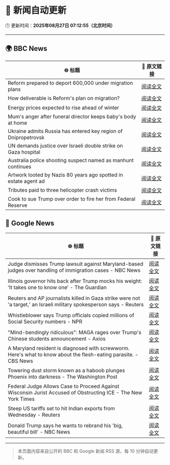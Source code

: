 # 🧠 新闻自动更新

🕒 更新时间：**2025年08月27日 07:12:55（北京时间）**

---

## 🌍 BBC News

| 🌐 标题 | 🔗 原文链接 |
|--------|-------------|
| Reform prepared to deport 600,000 under migration plans | [阅读全文](https://www.bbc.com/news/articles/c5yk4r5e514o?at_medium=RSS&at_campaign=rss) |
| How deliverable is Reform's plan on migration? | [阅读全文](https://www.bbc.com/news/articles/cx29l0wqlgeo?at_medium=RSS&at_campaign=rss) |
| Energy prices expected to rise ahead of winter | [阅读全文](https://www.bbc.com/news/articles/c78zgz7j576o?at_medium=RSS&at_campaign=rss) |
| Mum's anger after funeral director keeps baby's body at home | [阅读全文](https://www.bbc.com/news/articles/c4gjr0ylenzo?at_medium=RSS&at_campaign=rss) |
| Ukraine admits Russia has entered key region of Dnipropetrovsk | [阅读全文](https://www.bbc.com/news/articles/c17n1p24yv9o?at_medium=RSS&at_campaign=rss) |
| UN demands justice over Israeli double strike on Gaza hospital | [阅读全文](https://www.bbc.com/news/articles/cd6n97gj1nqo?at_medium=RSS&at_campaign=rss) |
| Australia police shooting suspect named as manhunt continues | [阅读全文](https://www.bbc.com/news/articles/c4g6wlxd5kko?at_medium=RSS&at_campaign=rss) |
| Artwork looted by Nazis 80 years ago spotted in estate agent ad | [阅读全文](https://www.bbc.com/news/articles/cq68dze2l71o?at_medium=RSS&at_campaign=rss) |
| Tributes paid to three helicopter crash victims | [阅读全文](https://www.bbc.com/news/articles/cdd3jzl31j8o?at_medium=RSS&at_campaign=rss) |
| Cook to sue Trump over order to fire her from Federal Reserve | [阅读全文](https://www.bbc.com/news/articles/cx275n8gx0ro?at_medium=RSS&at_campaign=rss) |

## 📰 Google News

| 🌐 标题 | 🔗 原文链接 |
|--------|-------------|
| Judge dismisses Trump lawsuit against Maryland-based judges over handling of immigration cases - NBC News | [阅读全文](https://news.google.com/rss/articles/CBMixwFBVV95cUxPZEYzSTZYbWdaSllRRlJYMlFxU0JhRHYtYkJCT1hLY1QybU5oc2dLamVLa0RrX2hJaDJQXzRWTWE4dHk3eHk0NWdhdTBwOWhFUGF6MUhLSXdjbXQ4U3FEMnJCdVhzUzZ3cG9wSWE2eTBITGpKRXJIVGJrdlQzM2FwenBUOFo1NnFGcUpuT0R2c01jaEpsMlZEa24ySE1qRW91U0NNUUI2MFZNbFRJYWdqeERNNXlrWjZxelZ2REs5TzVSVWxsT2hF0gFWQVVfeXFMT29jbWQxbmI1TWFYYlZpUWpROEJtd3VSUk43ekFUVWdDNHdmemNiQzhmdUk2clR4SmRXbDhOZzFWdV9GWHMwQnFIdEdEdEVsLUVBam5LdkE?oc=5) |
| Illinois governor hits back after Trump mocks his weight: ‘It takes one to know one’ - The Guardian | [阅读全文](https://news.google.com/rss/articles/CBMijgFBVV95cUxQNF9sYzIzZWh6UjR2SEk0alpMS2paVE9ZSGlMZlYtUnp3UlM5aHF6V295Z3diazhSNkgzNFVMZUxsV1RFYUxRX1JxNTdqd0Jxc1dOREtkMDloVzVWTzQyY21RbjNQNWRZUERTNGhUeHJfUUZPalU0UnFTQTdiY19mSk9OWnk0ejNEbVJwaVFR?oc=5) |
| Reuters and AP journalists killed in Gaza strike were not 'a target,' an Israeli military spokesperson says - Reuters | [阅读全文](https://news.google.com/rss/articles/CBMizgFBVV95cUxPaEt3cTc4T2s5VXNvVnliVDRLV29fYTZzRGxwYVpnVGNoeGt3T0M5UTkxb2pab0VRZlhQNk0ybGZLNGtvb3hlMXVDLTkwS1JERUJwajFJb2ltWGhEVmxXT3lOUGVSLWdXMWhOUnJhci1yRHRFN1hiMFRrZkc5TmRfV0JzOTlkT0wtcG84VHZJODlHQlZ0VUFxcktZSjNoSzdZMFFlei1XalRZOU9reFZ2VU9XUndUQTkxN1VwXzlNN0hid2pGWUV6cmEyRWtDUQ?oc=5) |
| Whistleblower says Trump officials copied millions of Social Security numbers - NPR | [阅读全文](https://news.google.com/rss/articles/CBMifkFVX3lxTE1RMWtUQXdmdUtjV1R3b3l0aTU0bGJOcGg2VzFKYVRITkZOTDBBRVJSMDUydUFOZl9BZzI5V2JtVDJaRnV1c2oydmF3M25TMnlxX2htSGpoMXdoWlR2QUZZT21EVmJDSERfOXJpMFJGVXRUeFAwR0VESndGZGpTdw?oc=5) |
| "Mind-bendingly ridiculous": MAGA rages over Trump's Chinese students announcement - Axios | [阅读全文](https://news.google.com/rss/articles/CBMibEFVX3lxTFBwNGZrdV9sbVplandGVG1lNFlfRkwzbURVU09rMlJvOTJNc2t6c2JRNnN1dXlqTE1XeDRzeElEeTMzOVFtNWwyaW5HM2kzUVVzZTR0b1NMSk1RaUtEZTRNY1VVU3lOOThUVVZyaA?oc=5) |
| A Maryland resident is diagnosed with screwworm. Here's what to know about the flesh-eating parasite. - CBS News | [阅读全文](https://news.google.com/rss/articles/CBMihgFBVV95cUxOMk9jNDZxdkJITV9UVFRGYTdJaThUdmJPaF9WekVNRldIVlYtdkRlRmp4N0lKMWNwbmx0UTRBUGdmbXJSdVRBRXh4QVBaNXhpOC15V05sQ0JORUVTbExMemx2Vks5WDJmeklVUmJQT21fSF9nUDYtOVptOWV4Smw0YUNDRnJId9IBiwFBVV95cUxNMXVRTE5xaDBNTVNEZDVtZHVhUGlxcTZuZ2Y0Qnd1SGQ4OS1nQm9sV05pMUJrcWJISUNMZ3NudlBmZXpxcmtzeTRsU0tobmpNT090eUFEQnZwZER4UXVXNjQxazJLMXJhdURTNlJCWmtwZUx5UUxLMngwbS1zelBPTS1ndTEzaU5TeS1r?oc=5) |
| Towering dust storm known as a haboob plunges Phoenix into darkness - The Washington Post | [阅读全文](https://news.google.com/rss/articles/CBMinAFBVV95cUxQbmNHXzRvcXhNVDBCNFZqdjFWeGlnaWJoQVpZTEMwOE9FQWxkS1pyQUM1Zk5iMF8zZUdIUUZtMXd2UGlDem1VNWlWZFhyYmZaeWtaYzNLdTczNEJpSEQ5LVlYTVhwWEZUQ1pFYTB2dmJ4VTE4YnJMclJyWDRXaG9OSG1Yb2wyYUVscDdJSEFoQ241VWQySTh5b0JVbTQ?oc=5) |
| Federal Judge Allows Case to Proceed Against Wisconsin Jurist Accused of Obstructing ICE - The New York Times | [阅读全文](https://news.google.com/rss/articles/CBMie0FVX3lxTE5YMnVBbTBRYlZYWmd2NDJHUHF3czh6aEt2RjkxdHV2LTQwX0FVQUNhWG04UGk1OHY2aDdsVHpoVFk5UTJfT241ODk0Rnhtakp3N19TVkZPV3ZEcWNTWHY1dURUcWJPSTNyMDFnakx1amNKVzFyQnpHbnFNbw?oc=5) |
| Steep US tariffs set to hit Indian exports from Wednesday - Reuters | [阅读全文](https://news.google.com/rss/articles/CBMingFBVV95cUxNREI5OEZ1STJwa0FIeEJfaldmQ2lLRm90OU0yVjc4Nll0Tk95OF9veVpaak5yLTd0S0FhWHc3bnpwaEN1dnhpcTJrQXpFdlp5a3N1U081N1dzWVhOdEJOUUJ0UTVSaWY3N1laSU9YaTZxWTV2aUhFTHI2VGpGQjJIWnJUMVVXazVNSU84Ml9qNGxWdjlMR3JaanVvY1RNQQ?oc=5) |
| Donald Trump says he wants to rebrand his 'big, beautiful bill' - NBC News | [阅读全文](https://news.google.com/rss/articles/CBMipAFBVV95cUxPTkl2UHo2WF9pNkxpclR2S0h5NlI3emNyUF9tRkN6LTlVd2lzTUV4bVBtSnF6Tm93YmYwQ24tSXh0N05EMzdyc3hVUEVYX2EwLVJXd0ZWSGJOVjFldzdIcTlEeExJLUVSWUpGSmo1YmRzOUtOTDUwdktYT2NNS3lzZ0hTbTY5T3hUVnQ3OUFjMFJhOEM3WXdERF83YTZrWm91WTk0UtIBVkFVX3lxTE1JaG5yN1dKWTJiLU8wR2Q3ZmlBX1EyRlBTWGw4dG5UbS1ld04tU1NzX3RPQ2ZVZmxSZ0VRZUxxd3lfT1E1bWZVdklMVXBPYkY0YldPcC13?oc=5) |

---
> 本页面内容来自公开的 BBC 和 Google 新闻 RSS 源，每 10 分钟自动更新。